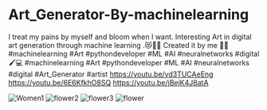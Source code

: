 # Art_Generator-By-machinelearning
I treat my pains by myself and bloom when I want.
Interesting Art in digital art generation through machine learning .😻👌🏻
Created it by me 🙏🏻
#machinelearning #Art #pythondeveloper #ML #AI #neuralnetworks #digital 🖌️💻
#machinelearning #Art #pythondeveloper #ML #AI #neuralnetworks #digital #Art_Generator #artist
https://youtu.be/yd3TUCAeEng
https://youtu.be/6E6KfkhO8SQ
https://youtu.be/jBejK4J8atA

![Women1](https://user-images.githubusercontent.com/74384259/138567917-27b8393b-8022-4fcd-b480-319e63c70e4e.png)
![flower2](https://user-images.githubusercontent.com/74384259/138568055-97ac0f05-82db-4564-867f-ab6587193392.png)
![flower3](https://user-images.githubusercontent.com/74384259/138568056-ae3d2b9c-e7a3-405d-bcff-c95236d36e79.png)
![flower](https://user-images.githubusercontent.com/74384259/138568057-b294b283-bd3d-497f-b6fa-622edd47bb0a.png)


